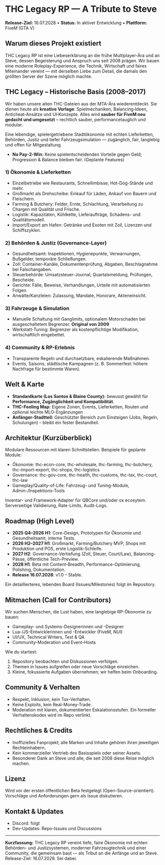 # THC Legacy RP — A Tribute to Steve

**Release-Ziel:** 16.07.2028 • **Status:** In aktiver Entwicklung • **Plattform:** FiveM (GTA V)

## Warum dieses Projekt existiert

THC Legacy RP ist eine Liebeserklärung an die frühe Multiplayer-Ära und an Steve, dessen Begeisterung und Anspruch uns seit 2008 prägen. Wir bauen eine moderne Roleplay-Experience, die Technik, Wirtschaft und faires Miteinander vereint — mit derselben Liebe zum Detail, die damals den größten Server der Szene möglich machte.

## THC Legacy – Historische Basis (2008–2017)

Wir haben unsere alten THC-Dateien aus der MTA-Ära wiederentdeckt. Sie dienen heute als **kreative Vorlage**: Spielmechaniken, Balancing‑Ideen, Anticheat‑Ansätze und UI‑Konzepte. Alles wird **sauber für FiveM neu gedacht und umgesetzt** – rechtlich sauber, performancetauglich und modular.

Eine lebendige, spielergetriebene Stadtökonomie mit echten Lieferketten, Behörden, Justiz und tiefer Fahrzeugsimulation — zugänglich, fair, langlebig und offen für Mitgestaltung.


* **No Pay‑2‑Win:** Keine spielentscheidenden Vorteile gegen Geld; Progression & Balance bleiben fair.
  (Geplante Features)

### 1) Ökonomie & Lieferketten

* Einzelbetriebe wie Restaurants, Schnellimbisse, Hot-Dog-Stände und mehr.
* Großmarkt als Drehscheibe: Einkauf für Läden, Ankauf von Bauern und Fleischern.
* Farming & Butchery: Felder, Ernte, Schlachtung, Verarbeitung zu Chargen mit Qualität und Frische.
* Logistik: Kapazitäten, Kühlkette, Lieferaufträge, Schadens- und Qualitätsmodell.
* Import/Export am Hafen: Getränke und Exoten mit Zoll, Lizenzen und Schiffszyklen.

### 2) Behörden & Justiz (Governance-Layer)

* Gesundheitsamt: Inspektionen, Hygienepunkte, Verwarnungen, Bußgelder, temporäre Schließungen.
* Zoll: Container-Kanäle, Dokumentenprüfung, Abgaben, Beschlagnahme bei Falschangaben.
* Steuerbehörde: Umsatzsteuer-Journal, Quartalsmeldung, Prüfungen, Bescheide.
* Gerichte: Fälle, Beweise, Verhandlungen, Urteile mit automatisierten Folgen.
* Anwälte/Kanzleien: Zulassung, Mandate, Honorare, Akteneinsicht.

### 3) Fahrzeuge & Simulation

* Manuelle Schaltung mit Ganglimits, optionalem Motorschaden bei ausgeschaltetem Begrenzer. **Original von 2009**
* Werkstatt-Tuning: Begrenzer als kostenpflichtige Modifikation, wirtschaftlich eingebettet.

### 4) Community & RP-Erlebnis

* Transparente Regeln und durchsetzbare, eskalierende Maßnahmen.
* Events, Saisons, städtische Kampagnen (z. B. Sommerfest: höhere Nachfrage für bestimmte Waren).

## Welt & Karte

* **Standardkarte (Los Santos & Blaine County):** bewusst gewählt für **Performance, Zugänglichkeit und Kompatibilität**.
* **THC-Feeling Map:** Eigene Zonen, Events, Lieferketten, Routen und optional leichte MLO-Ergänzungen
* **Anfänger‑Stadtteil:** Geschützter Bereich zum Einsteigen (Jobs, Regeln, Schulungen) – bleibt ein fester Bestandteil.

## Architektur (Kurzüberblick)

Modulare Ressourcen mit klaren Schnittstellen. Beispiele für geplante Module:

* Ökonomie: thc-econ-core, thc-wholesale, thc-farming, thc-butchery, thc-import-export, thc-shops, thc-logistics
* Governance: thc-gov-core, thc-health, thc-customs, thc-tax, thc-court, thc-law
* Gameplay/Quality-of-Life: Fahrzeug- und Tuning-Module, Admin-/Inspektions-Tools

Inventar- und Framework-Adapter für QBCore und/oder ox ecosytem. Serverseitige Validierung, Rate-Limits, Audit-Logs.

## Roadmap (High Level)

* **2025 Q4–2026 H1**: Core-Design, Prototypen für Ökonomie und Gesundheitsamt, interne Tests.
* **2026 H2–2027 H1**: Großmarkt, Farming/Butchery MVP, Shops mit Produktion und POS, erste Logistik-Schleife.
* **2027 H2**: Governance-Vertiefung (Zoll, Steuer, Court/Law), Balancing-Pässe, öffentliche Tech-Preview.
* **2028 H1**: Beta mit Content-Breadth, Performance-Optimierung, Polishing, Dokumentation.
* **Release 16.07.2028**: v1.0 – Stable.

Ein detaillierteres, lebendes Board (Issues/Milestones) folgt im Repository.

## Mitmachen (Call for Contributors)

Wir suchen Menschen, die Lust haben, eine langlebige RP-Ökonomie zu bauen:

* Gameplay- und Systems-Designerinnen und -Designer
* Lua-/JS-Entwicklerinnen und -Entwickler (FiveM, NUI)
* UI/UX, Technical Writers, Test & QA
* Community-Moderation und Event-Hosts

Wie du startest:

1. Repository beobachten und Diskussionen verfolgen.
2. Themen in Issues aufgreifen oder neue Vorschläge einreichen.
3. Kleine, fokussierte Aufgaben übernehmen; wir helfen beim Onboarding.

## Community & Verhalten

* Respekt, Inklusion, kein Tox-Verhalten.
* Keine Exploits, kein Real-Money-Trade.
* Moderation mit klaren, dokumentierten Eskalationsstufen.
  Ein formeller Verhaltenskodex wird im Repo verlinkt.

## Rechtliches & Credits

* Inoffizielles Fanprojekt; alle Marken und Inhalte gehören ihren jeweiligen Rechteinhabern.
* Kein kommerzieller Vertrieb des Basisspiels oder seiner Assets.
* Besonderer Dank an Steve und alle, die seit 2008 diese Reise möglich machen.

## Lizenz

Wird vor der ersten öffentlichen Beta festgelegt (Open-Source-orientiert). Vorschläge und Anforderungen gern als Issue diskutieren.

## Kontakt & Updates

* Discord: folgt
* Dev-Updates: Repo-Issues und Discussions

---

**Kurzfassung:** THC Legacy RP vereint tiefe, faire Ökonomie mit echten Behörden- und Justizsystemen, moderner Fahrzeugtechnik und einer Community, die gemeinsam baut — als Tribut an die Anfänge und an Steve. Release-Ziel: 16.07.2028. Sei dabei.

